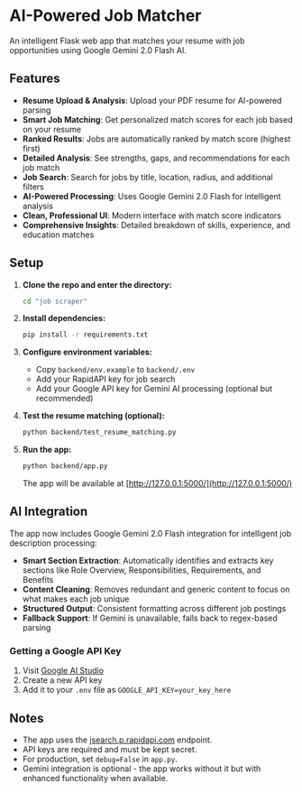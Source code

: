 # AI-Powered Job Matcher

An intelligent Flask web app that matches your resume with job opportunities using Google Gemini 2.0 Flash AI.

## Features
- **Resume Upload & Analysis**: Upload your PDF resume for AI-powered parsing
- **Smart Job Matching**: Get personalized match scores for each job based on your resume
- **Ranked Results**: Jobs are automatically ranked by match score (highest first)
- **Detailed Analysis**: See strengths, gaps, and recommendations for each job match
- **Job Search**: Search for jobs by title, location, radius, and additional filters
- **AI-Powered Processing**: Uses Google Gemini 2.0 Flash for intelligent analysis
- **Clean, Professional UI**: Modern interface with match score indicators
- **Comprehensive Insights**: Detailed breakdown of skills, experience, and education matches

## Setup

1. **Clone the repo and enter the directory:**
   ```sh
   cd "job scraper"
   ```

2. **Install dependencies:**
   ```sh
   pip install -r requirements.txt
   ```

3. **Configure environment variables:**
   - Copy `backend/env.example` to `backend/.env`
   - Add your RapidAPI key for job search
   - Add your Google API key for Gemini AI processing (optional but recommended)

4. **Test the resume matching (optional):**
   ```sh
   python backend/test_resume_matching.py
   ```

5. **Run the app:**
   ```sh
   python backend/app.py
   ```
   The app will be available at [http://127.0.0.1:5000/](http://127.0.0.1:5000/)

## AI Integration

The app now includes Google Gemini 2.0 Flash integration for intelligent job description processing:

- **Smart Section Extraction**: Automatically identifies and extracts key sections like Role Overview, Responsibilities, Requirements, and Benefits
- **Content Cleaning**: Removes redundant and generic content to focus on what makes each job unique
- **Structured Output**: Consistent formatting across different job postings
- **Fallback Support**: If Gemini is unavailable, falls back to regex-based parsing

### Getting a Google API Key
1. Visit [Google AI Studio](https://makersuite.google.com/app/apikey)
2. Create a new API key
3. Add it to your `.env` file as `GOOGLE_API_KEY=your_key_here`

## Notes
- The app uses the [jsearch.p.rapidapi.com](https://rapidapi.com/letscrape-6bRBa3QguO5/api/jsearch) endpoint.
- API keys are required and must be kept secret.
- For production, set `debug=False` in `app.py`.
- Gemini integration is optional - the app works without it but with enhanced functionality when available.
